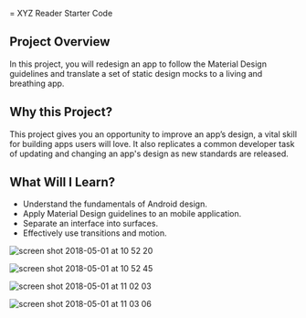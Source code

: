 = XYZ Reader Starter Code


## Project Overview
In this project, you will redesign an app to follow the Material Design guidelines and translate a set of static design mocks to a living and breathing app.

## Why this Project?
This project gives you an opportunity to improve an app’s design, a vital skill for building apps users will love. It also replicates a common developer task of updating and changing an app's design as new standards are released.

## What Will I Learn?
- Understand the fundamentals of Android design.
- Apply Material Design guidelines to an mobile application.
- Separate an interface into surfaces.
- Effectively use transitions and motion.




![screen shot 2018-05-01 at 10 52 20](https://user-images.githubusercontent.com/33655422/39469293-688aa2e0-4d2f-11e8-94ac-337894cb32dd.png)

![screen shot 2018-05-01 at 10 52 45](https://user-images.githubusercontent.com/33655422/39469294-68b10732-4d2f-11e8-9262-6712aae993b7.png)

![screen shot 2018-05-01 at 11 02 03](https://user-images.githubusercontent.com/33655422/39469296-68d36de0-4d2f-11e8-8333-b1757bcb54ef.png)

![screen shot 2018-05-01 at 11 03 06](https://user-images.githubusercontent.com/33655422/39469297-68e8da22-4d2f-11e8-9f0e-4e4dc0f83c90.png)



